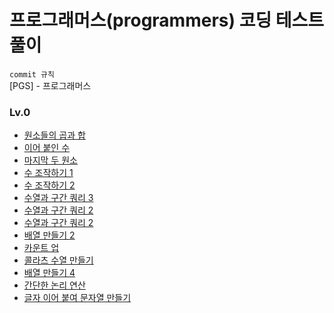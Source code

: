 # 프로그래머스(programmers) 코딩 테스트 풀이

`commit 규칙`  
[PGS] - 프로그래머스

<!-- PR 제목: 이름 / 주차 / 몇 문제 -->

### Lv.0

- [원소들의 곱과 합](level_0/01.md)
- [이어 붙인 수](level_0/02.md)
- [마지막 두 원소](level_0/03.md)
- [수 조작하기 1](level_0/04.md)
- [수 조작하기 2](level_0/05.md)
- [수열과 구간 쿼리 3](level_0/06.md)
- [수열과 구간 쿼리 2](level_0/07.md)
- [수열과 구간 쿼리 2](level_0/08.md)
- [배열 만들기 2](level_0/09.md)
- [카운트 업](level_0/10.md)
- [콜라츠 수열 만들기](level_0/11.md)
- [배열 만들기 4](level_0/12.md)
- [간단한 논리 연산](level_0/13.md)
- [글자 이어 붙여 문자열 만들기](level_0/14.md)
